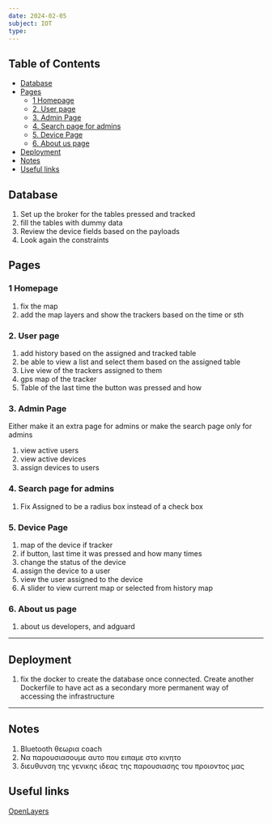 ```yaml
---
date: 2024-02-05
subject: IOT
type:
---
```


## Table of Contents

- [Database](#database)
- [Pages](#pages)
  - [1 Homepage](#1-homepage)
  - [2. User page](#2-user-page)
  - [3. Admin Page](#3-admin-page)
  - [4. Search page for admins](#4-search-page-for-admins)
  - [5. Device Page](#5-device-page)
  - [6. About us page](#6-about-us-page)
- [Deployment](#deployment)
- [Notes](#notes)
- [Useful links](#useful-links)

## Database

1. Set up the broker for the tables pressed and tracked
2. fill the tables with dummy data
3. Review the device fields based on the payloads
4. Look again the constraints

## Pages

### 1 Homepage

1. fix the map
2. add the map layers and show the trackers based on the time or sth

### 2. User page

1. add history based on the assigned and tracked table
2. be able to view a list and select them based on the assigned table
3. Live view of the trackers assigned to them
4. gps map of the tracker
5. Table of the last time the button was pressed and how

### 3. Admin Page

Either make it an extra page for admins or make the search page only for admins

1. view active users
2. view active devices
3. assign devices to users

### 4. Search page for admins

1. Fix Assigned to be a radius box instead of a check box

### 5. Device Page

1. map of the device if tracker
2. if button, last time it was pressed and how many times
3. change the status of the device
4. assign the device to a user
5. view the user assigned to the device
6. A slider to view current map or selected from history map

### 6. About us page

1. about us developers, and adguard

---

## Deployment

1. fix the docker to create the database once connected. Create another Dockerfile to have act as a secondary more permanent way of accessing the infrastructure

---

## Notes

1. Bluetooth θεωρια coach
2. Να παρουσιασουμε αυτο που ειπαμε στο κινητο
3. διευθυνση της γενικης ιδεας της παρουσιασης του προιοντος μας

## Useful links

[OpenLayers](https://openlayers.org/en/latest/apidoc/)
